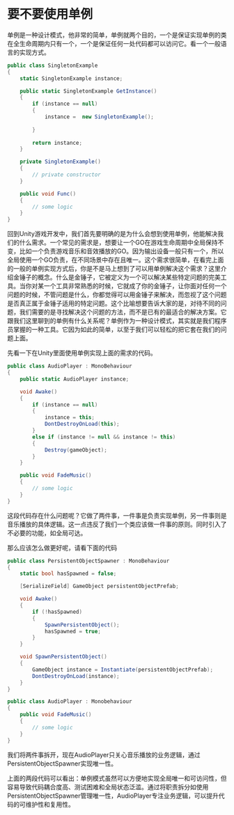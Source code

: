 # 要不要使用单例
单例是一种设计模式，他非常的简单，单例就两个目的，一个是保证实现单例的类在全生命周期内只有一个，一个是保证任何一处代码都可以访问它。看一个一般语言的实现方式。

``` C#
public class SingletonExample
{
    static SingletonExample instance;

    public static SingletonExample GetInstance()
    {
        if (instance == null)
        {
            instance =  new SingletonExample();
            
        }
        
        return instance;
    }

    private SingletonExample()
    {
        // private constructor
    }

    public void Func()
    {
        // some logic
    }
}
```

回到Unity游戏开发中，我们首先要明确的是为什么会想到使用单例，他能解决我们的什么需求。一个常见的需求是，想要让一个GO在游戏生命周期中全局保持不变，比如一个负责游戏音乐和音效播放的GO。因为输出设备一般只有一个，所以全局使用一个GO负责，在不同场景中存在且唯一。这个需求很简单，在看完上面的一般的单例实现方式后，你是不是马上想到了可以用单例解决这个需求？这里介绍金锤子的概念。什么是金锤子，它被定义为一个可以解决某些特定问题的完美工具。当你对某一个工具非常熟悉的时候，它就成了你的金锤子，让你面对任何一个问题的时候，不管问题是什么，你都觉得可以用金锤子来解决，而忽视了这个问题是否真正属于金锤子适用的特定问题。这个比喻想要告诉大家的是，对待不同的问题，我们需要的是寻找解决这个问题的方法，而不是已有的最适合的解决方案。它跟我们这里聊到的单例有什么关系呢？单例作为一种设计模式，其实就是我们程序员掌握的一种工具。它因为如此的简单，以至于我们可以轻松的把它套在我们的问题上面。

先看一下在Unity里面使用单例实现上面的需求的代码。
```C#
public class AudioPlayer : MonoBehaviour
{
    public static AudioPlayer instance;

    void Awake()
    {
        if (instance == null)
        {
            instance = this;
            DontDestroyOnLoad(this);
        }
        else if (instance != null && instance != this)
        {
            Destroy(gameObject);
        }
    }

    public void FadeMusic()
    {
        // some logic
    }
}
```

这段代码存在什么问题呢？它做了两件事，一件事是负责实现单例，另一件事则是音乐播放的具体逻辑。这一点违反了我们一个类应该做一件事的原则。同时引入了不必要的功能，如全局可达。

那么应该怎么做更好呢，请看下面的代码

```C#
public class PersistentObjectSpawner : MonoBehaviour
{
    static bool hasSpawned = false;

    [SerializeField] GameObject persistentObjectPrefab;

    void Awake()
    {
        if (!hasSpawned)
        {
            SpawnPersistentObject();
            hasSpawned = true;
        }
    }

    void SpawnPersistentObject()
    {
        GameObject instance = Instantiate(persistentObjectPrefab);
        DontDestroyOnLoad(instance);
    }
}

public class AudioPlayer : Monobehaviour
{
    public void FadeMusic()
    {
        // some logic
    }
}
```
我们将两件事拆开，现在AudioPlayer只关心音乐播放的业务逻辑，通过PersistentObjectSpawner实现唯一性。

上面的两段代码可以看出：单例模式虽然可以方便地实现全局唯一和可访问性，但容易导致代码耦合度高、测试困难和全局状态泛滥。通过将职责拆分如使用PersistentObjectSpawner管理唯一性，AudioPlayer专注业务逻辑，可以提升代码的可维护性和复用性。